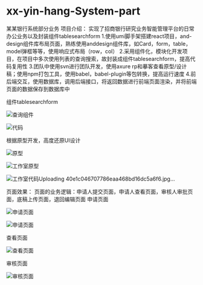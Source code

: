 # xx-yin-hang-System-part
某某银行系统部分业务
项目介绍：
实现了招商银行研究业务智能管理平台的日常办公业务以及封装组件tablesearchform
1.使用umi脚手架搭建react项目，and-design组件库布局页面，熟练使用anddesign组件库，如Card，form，table，model弹框等等，使用响应式布局（row，col）
2.采用组件化，模块化开发项目，在项目中多次使用列表的查询搜索，故封装成组件tablesearchform，提高代码复用性
3.团队中使用svn进行团队开发，使用axure rp和摹客查看原型/设计稿；使用npm打包工具，使用babel，babel-plugin等包转换，提高运行速度
4.前后端交互，使用数据库，调用后端接口，将返回数据进行前端页面渲染，并将前端页面的数据保存到数据库中

组件tablesearchform

![查询组件](https://user-images.githubusercontent.com/55680267/110069821-99ed0f00-7db3-11eb-8504-900cb1e9c88a.jpg)


![代码](https://user-images.githubusercontent.com/55680267/110069836-a83b2b00-7db3-11eb-9d5b-7f72b33c0700.jpg)


根据原型开发，高度还原UI设计

![原型](https://user-images.githubusercontent.com/55680267/110069915-d456ac00-7db3-11eb-87ec-72422fbb1186.jpg)

![工作室原型](https://user-images.githubusercontent.com/55680267/110069925-d7ea3300-7db3-11eb-9cd0-a9e875758632.jpg)

![工作室代码![Uploading 40e1c046707786eaa468bd16dc5a6f6.jpg…]()
](https://user-images.githubusercontent.com/55680267/110069966-f05a4d80-7db3-11eb-9115-84bacc757439.jpg)



页面效果：
页面的业务逻辑：申请人提交页面，申请人查看页面，审核人审批页面，底稿上传页面，退回编辑页面
申请页面

![申请页面](https://user-images.githubusercontent.com/55680267/110070111-39aa9d00-7db4-11eb-89cc-119e7fa28b50.jpg)

![申请页面](https://user-images.githubusercontent.com/55680267/110070192-665eb480-7db4-11eb-8567-a6c8eabdb879.png)

查看页面

![查看页面](https://user-images.githubusercontent.com/55680267/110070018-0700a480-7db4-11eb-8013-81cbf55e32ed.jpg)

审核页面

![审核页面](https://user-images.githubusercontent.com/55680267/110070248-7bd3de80-7db4-11eb-8a8e-42147899e7e4.png)

